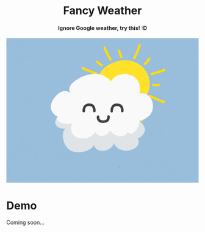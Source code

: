 <div align="center">

# Fancy Weather

#### Ignore Google weather, try this! :D

![](https://github.com/viktoriabakun/fancy-weather/blob/main/src/assets/gifs/weather-change.gif)

</div>

# Demo
Coming soon...
